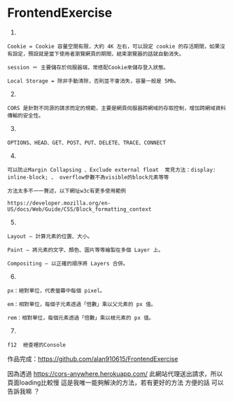 # FrontendExercise
1.


    Cookie = Cookie 容量空間有限，大約 4K 左右，可以設定 cookie 的存活期間，如果沒有設定，預設就是當下使用者瀏覽網頁的期間，結束瀏覽器的話就自動消失。
    
    session ＝ 主要儲存於伺服器端，常搭配Cookie來儲存登入狀態。
    
    Local Storage = 除非手動清除，否則並不會消失，容量一般是 5Mb。
    
2.


    CORS 是針對不同源的請求而定的規範，主要是網頁伺服器跨網域的存取控制，增加跨網域資料傳輸的安全性。
3.   


    OPTIONS、HEAD、GET、POST、PUT、DELETE、TRACE、CONNECT
    
4.


    可以防止Margin Collapsing 、Exclude external float  常見方法：display: inline-block; 、 overflow參數不為visible的block元素等等
    
    方法太多不一一贅述，以下網址w3c有更多使用範例
    
    https://developer.mozilla.org/en-US/docs/Web/Guide/CSS/Block_formatting_context
    
5.

    Layout – 計算元素的位置、大小。
    
    Paint – 將元素的文字、顏色、圖片等等繪製在多個 Layer 上。
    
    Compositing – 以正確的順序將 Layers 合併。
    
6.

    px：絕對單位，代表螢幕中每個 pixel。
    
    em：相對單位，每個子元素透過「倍數」乘以父元素的 px 值。
    
    rem：相對單位，每個元素透過「倍數」乘以根元素的 px 值。
    
    
7.

    f12  檢查裡的Console

作品完成：https://github.com/alan910615/FrontendExercise


因為透過 https://cors-anywhere.herokuapp.com/ 此網站代理送出請求，所以頁面loading比較慢
這是我唯一能夠解決的方法，若有更好的方法  方便的話  可以告訴我嘛 ？
